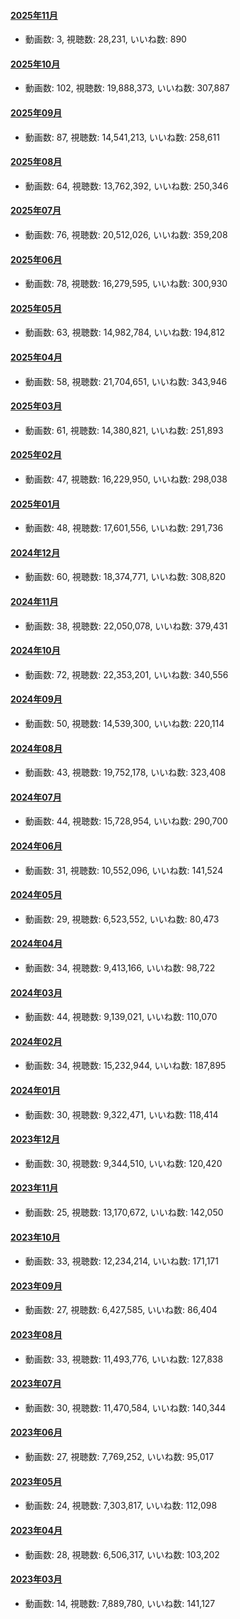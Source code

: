 #### [2025年11月](videos/202511 "wikilink")

-   動画数: 3, 視聴数: 28,231, いいね数: 890

#### [2025年10月](videos/202510 "wikilink")

-   動画数: 102, 視聴数: 19,888,373, いいね数: 307,887

#### [2025年09月](videos/202509 "wikilink")

-   動画数: 87, 視聴数: 14,541,213, いいね数: 258,611

#### [2025年08月](videos/202508 "wikilink")

-   動画数: 64, 視聴数: 13,762,392, いいね数: 250,346

#### [2025年07月](videos/202507 "wikilink")

-   動画数: 76, 視聴数: 20,512,026, いいね数: 359,208

#### [2025年06月](videos/202506 "wikilink")

-   動画数: 78, 視聴数: 16,279,595, いいね数: 300,930

#### [2025年05月](videos/202505 "wikilink")

-   動画数: 63, 視聴数: 14,982,784, いいね数: 194,812

#### [2025年04月](videos/202504 "wikilink")

-   動画数: 58, 視聴数: 21,704,651, いいね数: 343,946

#### [2025年03月](videos/202503 "wikilink")

-   動画数: 61, 視聴数: 14,380,821, いいね数: 251,893

#### [2025年02月](videos/202502 "wikilink")

-   動画数: 47, 視聴数: 16,229,950, いいね数: 298,038

#### [2025年01月](videos/202501 "wikilink")

-   動画数: 48, 視聴数: 17,601,556, いいね数: 291,736

#### [2024年12月](videos/202412 "wikilink")

-   動画数: 60, 視聴数: 18,374,771, いいね数: 308,820

#### [2024年11月](videos/202411 "wikilink")

-   動画数: 38, 視聴数: 22,050,078, いいね数: 379,431

#### [2024年10月](videos/202410 "wikilink")

-   動画数: 72, 視聴数: 22,353,201, いいね数: 340,556

#### [2024年09月](videos/202409 "wikilink")

-   動画数: 50, 視聴数: 14,539,300, いいね数: 220,114

#### [2024年08月](videos/202408 "wikilink")

-   動画数: 43, 視聴数: 19,752,178, いいね数: 323,408

#### [2024年07月](videos/202407 "wikilink")

-   動画数: 44, 視聴数: 15,728,954, いいね数: 290,700

#### [2024年06月](videos/202406 "wikilink")

-   動画数: 31, 視聴数: 10,552,096, いいね数: 141,524

#### [2024年05月](videos/202405 "wikilink")

-   動画数: 29, 視聴数: 6,523,552, いいね数: 80,473

#### [2024年04月](videos/202404 "wikilink")

-   動画数: 34, 視聴数: 9,413,166, いいね数: 98,722

#### [2024年03月](videos/202403 "wikilink")

-   動画数: 44, 視聴数: 9,139,021, いいね数: 110,070

#### [2024年02月](videos/202402 "wikilink")

-   動画数: 34, 視聴数: 15,232,944, いいね数: 187,895

#### [2024年01月](videos/202401 "wikilink")

-   動画数: 30, 視聴数: 9,322,471, いいね数: 118,414

#### [2023年12月](videos/202312 "wikilink")

-   動画数: 30, 視聴数: 9,344,510, いいね数: 120,420

#### [2023年11月](videos/202311 "wikilink")

-   動画数: 25, 視聴数: 13,170,672, いいね数: 142,050

#### [2023年10月](videos/202310 "wikilink")

-   動画数: 33, 視聴数: 12,234,214, いいね数: 171,171

#### [2023年09月](videos/202309 "wikilink")

-   動画数: 27, 視聴数: 6,427,585, いいね数: 86,404

#### [2023年08月](videos/202308 "wikilink")

-   動画数: 33, 視聴数: 11,493,776, いいね数: 127,838

#### [2023年07月](videos/202307 "wikilink")

-   動画数: 30, 視聴数: 11,470,584, いいね数: 140,344

#### [2023年06月](videos/202306 "wikilink")

-   動画数: 27, 視聴数: 7,769,252, いいね数: 95,017

#### [2023年05月](videos/202305 "wikilink")

-   動画数: 24, 視聴数: 7,303,817, いいね数: 112,098

#### [2023年04月](videos/202304 "wikilink")

-   動画数: 28, 視聴数: 6,506,317, いいね数: 103,202

#### [2023年03月](videos/202303 "wikilink")

-   動画数: 14, 視聴数: 7,889,780, いいね数: 141,127

